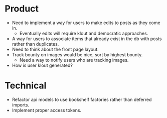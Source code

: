 # Product

- Need to implement a way for users to make edits to posts as they come in.
  - Eventually edits will require klout and democratic approaches.
- A way for users to associate items that already exist in the db with posts rather than duplicates.
- Need to think about the front page layout.
- Track bounty on images would be nice, sort by highest bounty.
  - Need a way to notify users who are tracking images.
- How is user klout generated?

# Technical

- Refactor api models to use bookshelf factories rather than deferred imports.
- Implement proper access tokens.

